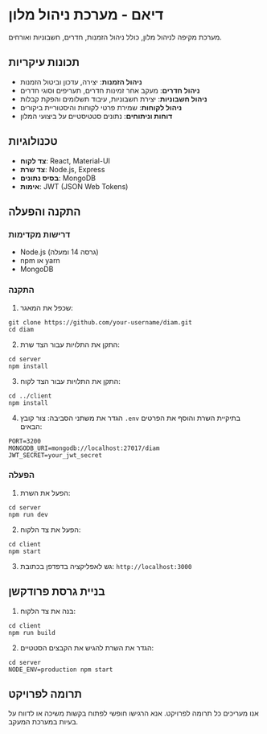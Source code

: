 # דיאם - מערכת ניהול מלון

מערכת מקיפה לניהול מלון, כולל ניהול הזמנות, חדרים, חשבוניות ואורחים.

## תכונות עיקריות

- **ניהול הזמנות**: יצירה, עדכון וביטול הזמנות
- **ניהול חדרים**: מעקב אחר זמינות חדרים, תעריפים וסוגי חדרים
- **ניהול חשבוניות**: יצירת חשבוניות, עיבוד תשלומים והפקת קבלות
- **ניהול לקוחות**: שמירת פרטי לקוחות והיסטוריית ביקורים
- **דוחות וניתוחים**: נתונים סטטיסטיים על ביצועי המלון

## טכנולוגיות

- **צד לקוח**: React, Material-UI
- **צד שרת**: Node.js, Express
- **בסיס נתונים**: MongoDB
- **אימות**: JWT (JSON Web Tokens)

## התקנה והפעלה

### דרישות מקדימות

- Node.js (גרסה 14 ומעלה)
- npm או yarn
- MongoDB

### התקנה

1. שכפל את המאגר:
```
git clone https://github.com/your-username/diam.git
cd diam
```

2. התקן את התלויות עבור הצד שרת:
```
cd server
npm install
```

3. התקן את התלויות עבור הצד לקוח:
```
cd ../client
npm install
```

4. הגדר את משתני הסביבה:
   צור קובץ `.env` בתיקיית השרת והוסף את הפרטים הבאים:
```
PORT=3200
MONGODB_URI=mongodb://localhost:27017/diam
JWT_SECRET=your_jwt_secret
```

### הפעלה

1. הפעל את השרת:
```
cd server
npm run dev
```

2. הפעל את צד הלקוח:
```
cd client
npm start
```

3. גש לאפליקציה בדפדפן בכתובת: `http://localhost:3000`

## בניית גרסת פרודקשן

1. בנה את צד הלקוח:
```
cd client
npm run build
```

2. הגדר את השרת להגיש את הקבצים הסטטיים:
```
cd server
NODE_ENV=production npm start
```

## תרומה לפרויקט

אנו מעריכים כל תרומה לפרויקט. אנא הרגישו חופשי לפתוח בקשות משיכה או לדווח על בעיות במערכת המעקב.